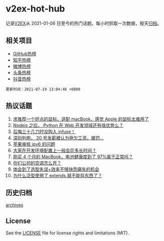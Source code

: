 # v2ex-hot-hub

 记录[V2EX](https://www.v2ex.com/)从 2021-01-06 日至今的热门话题。每小时抓取一次数据，按天[归档](archives)。
 
 ## 相关项目

- [GitHub热榜](https://github.com/lonnyzhang423/github-hot-hub)
- [知乎热榜](https://github.com/lonnyzhang423/zhihu-hot-hub)
- [微博热榜](https://github.com/lonnyzhang423/weibo-hot-hub)
- [头条热榜](https://github.com/lonnyzhang423/toutiao-hot-hub)
- [抖音热榜](https://github.com/lonnyzhang423/douyin-hot-hub)


 `更新时间：2021-07-19 13:04:46 +0800`

## 热议话题

1. [求推荐一个好点的鼠标，适配 macBook，感觉 Apple 的鼠标太难用了](https://www.v2ex.com/t/790186)
1. [Nodejs 之后， Python 在 Web 开发领域还有啥优势么？](https://www.v2ex.com/t/790207)
1. [后悔三十几刀时没购入 infuse！](https://www.v2ex.com/t/790220)
1. [深圳判例， 20 号发薪被认为拖欠工资，被罚...](https://www.v2ex.com/t/790299)
1. [苹果审核 ipv6 的问题](https://www.v2ex.com/t/790224)
1. [大家在开发环境配置上一般会花多长时间？](https://www.v2ex.com/t/790257)
1. [刚买 4 个月的 MacBook，电池健康度到了 97%属于正常吗？](https://www.v2ex.com/t/790264)
1. [你们公司的空调怎么开？](https://www.v2ex.com/t/790284)
1. [体会到了选型失误+效率不够快而痛失的机会](https://www.v2ex.com/t/790304)
1. [为什么泛型使用了 extends 就不能存东西了？](https://www.v2ex.com/t/790199)

## 历史归档

[archives](archives)

## License

See the [LICENSE](LICENSE) file for license rights and limitations (MIT).
